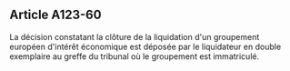 Article A123-60
----
La décision constatant la clôture de la liquidation d'un groupement européen
d'intérêt économique est déposée par le liquidateur en double exemplaire au
greffe du tribunal où le groupement est immatriculé.
